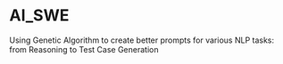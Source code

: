 # AI_SWE
Using Genetic Algorithm to create better prompts for various NLP tasks: from Reasoning to Test Case Generation
